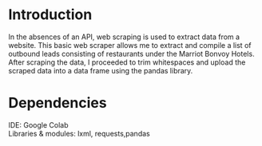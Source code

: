 # Introduction 
In the absences of an API, web scraping is used to extract data from a website. This basic web scraper allows me to extract and compile  a list of outbound leads consisting of restaurants under the Marriot Bonvoy Hotels. After scraping the data, I proceeded to trim whitespaces and upload the scraped data into a data frame using the pandas library. 

# Dependencies
IDE:  Google Colab <br>
Libraries & modules: lxml, requests,pandas


